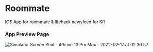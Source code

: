 # Roommate
IOS App for roommate &amp; lifehack newsfeed for KR

### App Preview Page
![Simulator Screen Shot - iPhone 13 Pro Max - 2022-02-17 at 02 30 57](https://user-images.githubusercontent.com/24893218/154322758-4a3ae8d2-8c8d-4f18-afb4-7f253dca419a.png)
